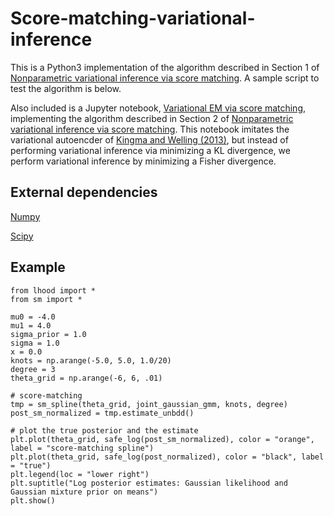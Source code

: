 # Score-matching-variational-inference

This is a Python3 implementation of the algorithm described in Section 1 of <a href="sm_vi.pdf" download>Nonparametric variational inference via score matching</a>. A sample script to test the algorithm is below.

Also included is a Jupyter notebook, [Variational EM via score matching](https://github.com/nataliedoss/Score-matching-variational-inference/blob/master/vae_sm.ipynb), implementing the algorithm described in Section 2 of <a href="sm_vi.pdf" download>Nonparametric variational inference via score matching</a>. This notebook imitates the variational autoencder of [Kingma and Welling (2013)](https://arxiv.org/abs/1312.6114), but instead of performing variational inference via minimizing a KL divergence, we perform variational inference by minimizing a Fisher divergence.

## External dependencies

[Numpy](http://numpy.org/)

[Scipy](https://www.scipy.org/)

## Example
```
from lhood import *
from sm import *

mu0 = -4.0
mu1 = 4.0
sigma_prior = 1.0
sigma = 1.0
x = 0.0
knots = np.arange(-5.0, 5.0, 1.0/20)
degree = 3
theta_grid = np.arange(-6, 6, .01) 

# score-matching
tmp = sm_spline(theta_grid, joint_gaussian_gmm, knots, degree)
post_sm_normalized = tmp.estimate_unbdd()

# plot the true posterior and the estimate
plt.plot(theta_grid, safe_log(post_sm_normalized), color = "orange", label = "score-matching spline")
plt.plot(theta_grid, safe_log(post_normalized), color = "black", label = "true")
plt.legend(loc = "lower right")
plt.suptitle("Log posterior estimates: Gaussian likelihood and Gaussian mixture prior on means")
plt.show()
```
